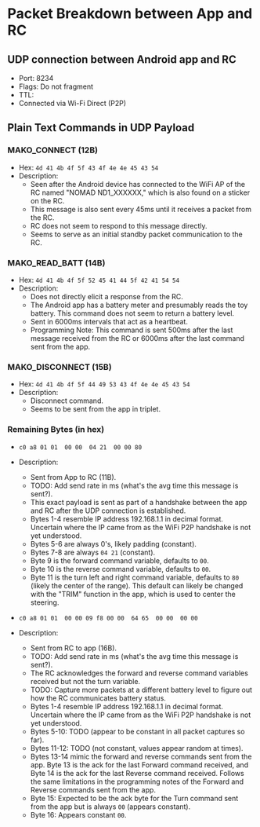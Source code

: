 # Packet Breakdown between App and RC

## UDP connection between Android app and RC
- Port: 8234
- Flags: Do not fragment
- TTL: 
- Connected via Wi-Fi Direct (P2P)

## Plain Text Commands in UDP Payload

### MAKO_CONNECT (12B)
- Hex: `4d 41 4b 4f 5f 43 4f 4e 4e 45 43 54`
- Description:
  - Seen after the Android device has connected to the WiFi AP of the RC named "NOMAD ND1_XXXXXX," which is also found on a sticker on the RC.
  - This message is also sent every 45ms until it receives a packet from the RC.
  - RC does not seem to respond to this message directly.
  - Seems to serve as an initial standby packet communication to the RC.

### MAKO_READ_BATT (14B)
- Hex: `4d 41 4b 4f 5f 52 45 41 44 5f 42 41 54 54`
- Description:
  - Does not directly elicit a response from the RC.
  - The Android app has a battery meter and presumably reads the toy battery. This command does not seem to return a battery level.
  - Sent in 6000ms intervals that act as a heartbeat.
  - Programming Note: This command is sent 500ms after the last message received from the RC or 6000ms after the last command sent from the app.

### MAKO_DISCONNECT (15B)
- Hex: `4d 41 4b 4f 5f 44 49 53 43 4f 4e 4e 45 43 54`
- Description:
  - Disconnect command.
  - Seems to be sent from the app in triplet.

### Remaining Bytes (in hex)
- `c0 a8 01 01  00 00  04 21  00 00 80`
- Description:
  - Sent from App to RC (11B).
  - TODO: Add send rate in ms (what's the avg time this message is sent?).
  - This exact payload is sent as part of a handshake between the app and RC after the UDP connection is established.
  - Bytes 1-4 resemble IP address 192.168.1.1 in decimal format. Uncertain where the IP came from as the WiFi P2P handshake is not yet understood.
  - Bytes 5-6 are always 0's, likely padding (constant).
  - Bytes 7-8 are always `04 21` (constant).
  - Byte 9 is the forward command variable, defaults to `00`.
  - Byte 10 is the reverse command variable, defaults to `00`.
  - Byte 11 is the turn left and right command variable, defaults to `80` (likely the center of the range). This default can likely be changed with the "TRIM" function in the app, which is used to center the steering.

- `c0 a8 01 01  00 00 09 f8 00 00  64 65  00 00  00 00`
- Description:
  - Sent from RC to app (16B).
  - TODO: Add send rate in ms (what's the avg time this message is sent?).
  - The RC acknowledges the forward and reverse command variables received but not the turn variable.
  - TODO: Capture more packets at a different battery level to figure out how the RC communicates battery status.
  - Bytes 1-4 resemble IP address 192.168.1.1 in decimal format. Uncertain where the IP came from as the WiFi P2P handshake is not yet understood.
  - Bytes 5-10: TODO (appear to be constant in all packet captures so far).
  - Bytes 11-12: TODO (not constant, values appear random at times).
  - Bytes 13-14 mimic the forward and reverse commands sent from the app. Byte 13 is the ack for the last Forward command received, and Byte 14 is the ack for the last Reverse command received. Follows the same limitations in the programming notes of the Forward and Reverse commands sent from the app.
  - Byte 15: Expected to be the ack byte for the Turn command sent from the app but is always `00` (appears constant).
  - Byte 16: Appears constant `00`.
```